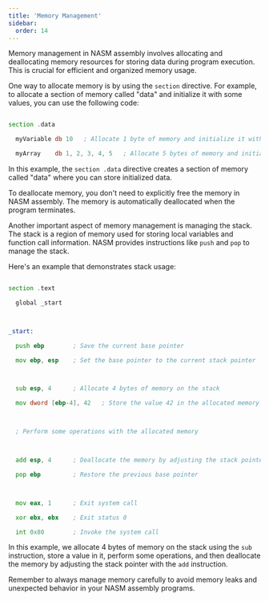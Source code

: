 ```yaml
---
title: 'Memory Management'
sidebar:
  order: 14
---
```


 Memory management in NASM assembly involves allocating and deallocating memory resources for storing data during program execution. This is crucial for efficient and organized memory usage.



One way to allocate memory is by using the `section` directive. For example, to allocate a section of memory called "data" and initialize it with some values, you can use the following code:



```asm

section .data

  myVariable db 10   ; Allocate 1 byte of memory and initialize it with value 10

  myArray    db 1, 2, 3, 4, 5   ; Allocate 5 bytes of memory and initialize them with values 1, 2, 3, 4, 5

```



In this example, the `section .data` directive creates a section of memory called "data" where you can store initialized data.



To deallocate memory, you don't need to explicitly free the memory in NASM assembly. The memory is automatically deallocated when the program terminates.



Another important aspect of memory management is managing the stack. The stack is a region of memory used for storing local variables and function call information. NASM provides instructions like `push` and `pop` to manage the stack.



Here's an example that demonstrates stack usage:



```asm

section .text

  global _start



_start:

  push ebp        ; Save the current base pointer

  mov ebp, esp    ; Set the base pointer to the current stack pointer



  sub esp, 4      ; Allocate 4 bytes of memory on the stack

  mov dword [ebp-4], 42   ; Store the value 42 in the allocated memory



  ; Perform some operations with the allocated memory



  add esp, 4      ; Deallocate the memory by adjusting the stack pointer

  pop ebp         ; Restore the previous base pointer



  mov eax, 1      ; Exit system call

  xor ebx, ebx    ; Exit status 0

  int 0x80        ; Invoke the system call

```



In this example, we allocate 4 bytes of memory on the stack using the `sub` instruction, store a value in it, perform some operations, and then deallocate the memory by adjusting the stack pointer with the `add` instruction.



Remember to always manage memory carefully to avoid memory leaks and unexpected behavior in your NASM assembly programs.
